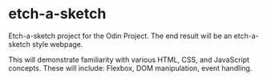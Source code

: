 # etch-a-sketch

Etch-a-sketch project for the Odin Project. The end result will be an etch-a-sketch style webpage.

This will demonstrate familiarity with various HTML, CSS, and JavaScript concepts.
These will include: Flexbox, DOM manipulation, event handling.
